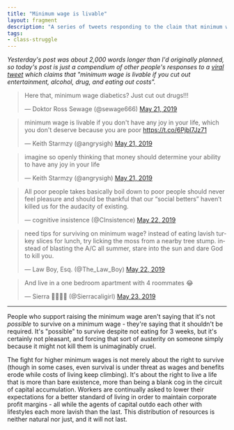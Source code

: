```yaml
---
title: "Minimum wage is livable"
layout: fragment
description: "A series of tweets responding to the claim that minimum wage is livable if you cut out, well, most of the things that make life worth living."
tags:
- class-struggle
---
```


_Yesterday's post was about 2,000 words longer than I'd originally planned, so today's post is just a compendium of other people's responses to a [viral tweet](https://twitter.com/Jakeandbake336/status/1130434779248300032) which claims that "minimum wage is livable if you cut out entertainment, alcohol, drug, and eating out costs"._

<blockquote class="twitter-tweet" data-lang="en"><p lang="en" dir="ltr">Here that, minimum wage diabetics? Just cut out drugs!!!</p>&mdash; Doktor Ross Sewage (@sewage666) <a href="https://twitter.com/sewage666/status/1130633714990370817?ref_src=twsrc%5Etfw">May 21, 2019</a></blockquote>
<script async src="https://platform.twitter.com/widgets.js" charset="utf-8"></script>

<blockquote class="twitter-tweet" data-lang="en"><p lang="en" dir="ltr">minimum wage is livable if you don&#39;t have any joy in your life, which you don&#39;t deserve because you are poor <a href="https://t.co/6Pjbl7Jz71">https://t.co/6Pjbl7Jz71</a></p>&mdash; Keith Starmzy (@angrysigh) <a href="https://twitter.com/angrysigh/status/1130835463512760320?ref_src=twsrc%5Etfw">May 21, 2019</a></blockquote>
<script async src="https://platform.twitter.com/widgets.js" charset="utf-8"></script>

<blockquote class="twitter-tweet" data-lang="en"><p lang="en" dir="ltr">imagine so openly thinking that money should determine your ability to have any joy in your life</p>&mdash; Keith Starmzy (@angrysigh) <a href="https://twitter.com/angrysigh/status/1130837007016648704?ref_src=twsrc%5Etfw">May 21, 2019</a></blockquote>
<script async src="https://platform.twitter.com/widgets.js" charset="utf-8"></script>

<blockquote class="twitter-tweet" data-lang="en"><p lang="en" dir="ltr">All poor people takes basically boil down to poor people should never feel pleasure and should be thankful that our “social betters” haven’t killed us for the audacity of existing.</p>&mdash; cognitive insistence (@CInsistence) <a href="https://twitter.com/CInsistence/status/1130989015748960257?ref_src=twsrc%5Etfw">May 22, 2019</a></blockquote>
<script async src="https://platform.twitter.com/widgets.js" charset="utf-8"></script>

<blockquote class="twitter-tweet" data-lang="en"><p lang="en" dir="ltr">need tips for surviving on minimum wage? instead of eating lavish turkey slices for lunch, try licking the moss from a nearby tree stump. instead of blasting the A/C all summer, stare into the sun and dare God to kill you.</p>&mdash; Law Boy, Esq. (@The_Law_Boy) <a href="https://twitter.com/The_Law_Boy/status/1131202980219428865?ref_src=twsrc%5Etfw">May 22, 2019</a></blockquote>
<script async src="https://platform.twitter.com/widgets.js" charset="utf-8"></script>

<blockquote class="twitter-tweet" data-lang="en"><p lang="et" dir="ltr">And live in a one bedroom apartment with 4 roommates 😂</p>&mdash; Sierra 🧘🏽‍♀️🌿 (@Sierracaligirl) <a href="https://twitter.com/Sierracaligirl/status/1131410069453545474?ref_src=twsrc%5Etfw">May 23, 2019</a></blockquote>
<script async src="https://platform.twitter.com/widgets.js" charset="utf-8"></script>

***

People who support raising the minimum wage aren't saying that it's not _possible_ to survive on a minimum wage - they're saying that it shouldn't be required. It's "possible" to survive despite not eating for 3 weeks, but it's certainly not pleasant, and forcing that sort of austerity on someone simply because it might not kill them is unimaginably cruel.

The fight for higher minimum wages is not merely about the right to survive (though in some cases, even survival is under threat as wages and benefits erode while costs of living keep climbing). It's about the right to live a life that is more than bare existence, more than being a blank cog in the circuit of capital accumulation. Workers are continually asked to lower their expectations for a better standard of living in order to maintain corporate profit margins - all while the agents of capital outdo each other with lifestyles each more lavish than the last. This distribution of resources is neither natural nor just, and it will not last.
